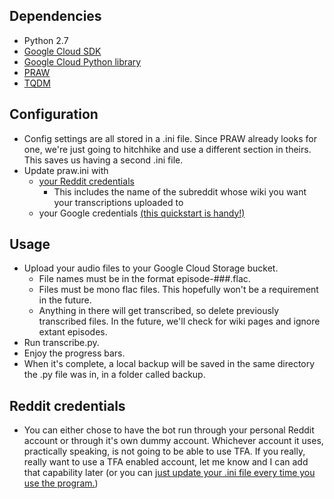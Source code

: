 ## Dependencies

* Python 2.7
* [Google Cloud SDK](https://cloud.google.com/sdk/docs/)
* [Google Cloud Python library](https://cloud.google.com/apis/docs/cloud-client-libraries)
* [PRAW](https://praw.readthedocs.io/en/latest/getting_started/installation.html)
* [TQDM](https://github.com/tqdm/tqdm#latest-pypi-stable-release)

## Configuration
* Config settings are all stored in a .ini file. Since PRAW already looks for one, we're just going to hitchhike and use a different section in theirs. This saves us having a second .ini file.
* Update praw.ini with
  * [your Reddit credentials](https://github.com/reddit-archive/reddit/wiki/OAuth2-Quick-Start-Example#first-steps)
    * This includes the name of the subreddit whose wiki you want your transcriptions uploaded to
  * your Google credentials [(this quickstart is handy!)](https://cloud.google.com/storage/docs/quickstart-gsutil)

## Usage

* Upload your audio files to your Google Cloud Storage bucket.
  * File names must be in the format episode-###.flac.
  * Files must be mono flac files. This hopefully won't be a requirement in the future.
  * Anything in there will get transcribed, so delete previously transcribed files. In the future, we'll check for wiki pages and ignore extant episodes.
* Run transcribe.py.
* Enjoy the progress bars.
* When it's complete, a local backup will be saved in the same directory the .py file was in, in a folder called backup.

## Reddit credentials

* You can either chose to have the bot run through your personal Reddit account or through it's own dummy account. Whichever account it uses, practically speaking, is not going to be able to use TFA. If you really, really want to use a TFA enabled account, let me know and I can add that capability later (or you can [just update your .ini file every time you use the program.](https://praw.readthedocs.io/en/latest/getting_started/authentication.html#two-factor-authentication))